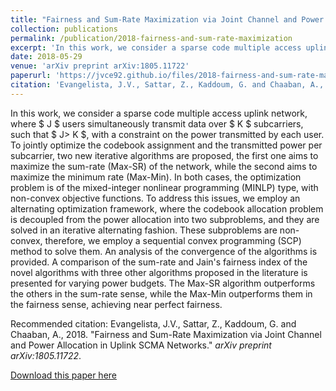 ```yaml
---
title: "Fairness and Sum-Rate Maximization via Joint Channel and Power Allocation in Uplink SCMA Networks"
collection: publications
permalink: /publication/2018-fairness-and-sum-rate-maximization
excerpt: 'In this work, we consider a sparse code multiple access uplink network, where $ J $ users simultaneously transmit data over $ K $ subcarriers, such that $ J> K $, with a constraint on the power transmitted by each user. To jointly optimize the codebook assignment and the transmitted power per subcarrier, two new iterative algorithms are proposed, the first one aims to maximize the sum-rate (Max-SR) of the network, while the second aims to maximize the minimum rate (Max-Min). In both cases, the optimization problem is of the mixed-integer nonlinear programming (MINLP) type, with non-convex objective functions. To address this issues, we employ an alternating optimization framework, where the codebook allocation problem is decoupled from the power allocation into two subproblems, and they are solved in an iterative alternating fashion. These subproblems are non-convex, therefore, we employ a sequential convex programming (SCP) method to solve them. An analysis of the convergence of the algorithms is provided. A comparison of the sum-rate and Jain's fairness index of the novel algorithms with three other algorithms proposed in the literature is presented for varying power budgets. The Max-SR algorithm outperforms the others in the sum-rate sense, while the Max-Min outperforms them in the fairness sense, achieving near perfect fairness.'
date: 2018-05-29
venue: 'arXiv preprint arXiv:1805.11722'
paperurl: 'https://jvce92.github.io/files/2018-fairness-and-sum-rate-maximization.pdf'
citation: 'Evangelista, J.V., Sattar, Z., Kaddoum, G. and Chaaban, A., 2018. &quot;Fairness and Sum-Rate Maximization via Joint Channel and Power Allocation in Uplink SCMA Networks.&quot; <i>arXiv preprint arXiv:1805.11722</i>.'
---
```


In this work, we consider a sparse code multiple access uplink network, where $ J $ users simultaneously transmit data over $ K $ subcarriers, such that $ J> K $, with a constraint on the power transmitted by each user. To jointly optimize the codebook assignment and the transmitted power per subcarrier, two new iterative algorithms are proposed, the first one aims to maximize the sum-rate (Max-SR) of the network, while the second aims to maximize the minimum rate (Max-Min). In both cases, the optimization problem is of the mixed-integer nonlinear programming (MINLP) type, with non-convex objective functions. To address this issues, we employ an alternating optimization framework, where the codebook allocation problem is decoupled from the power allocation into two subproblems, and they are solved in an iterative alternating fashion. These subproblems are non-convex, therefore, we employ a sequential convex programming (SCP) method to solve them. An analysis of the convergence of the algorithms is provided. A comparison of the sum-rate and Jain's fairness index of the novel algorithms with three other algorithms proposed in the literature is presented for varying power budgets. The Max-SR algorithm outperforms the others in the sum-rate sense, while the Max-Min outperforms them in the fairness sense, achieving near perfect fairness.

Recommended citation: Evangelista, J.V., Sattar, Z., Kaddoum, G. and Chaaban, A., 2018. &quot;Fairness and Sum-Rate Maximization via Joint Channel and Power Allocation in Uplink SCMA Networks.&quot; <i>arXiv preprint arXiv:1805.11722</i>.

[Download this paper here](https://jvce92.github.io/files/2018-fairness-and-sum-rate-maximization.pdf)
